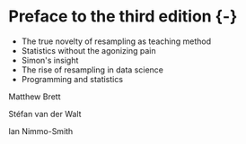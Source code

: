 # Preface to the third edition {-}

* The true novelty of resampling as teaching method
* Statistics without the agonizing pain
* Simon's insight
* The rise of resampling in data science
* Programming and statistics


Matthew Brett

Stéfan van der Walt

Ian Nimmo-Smith
